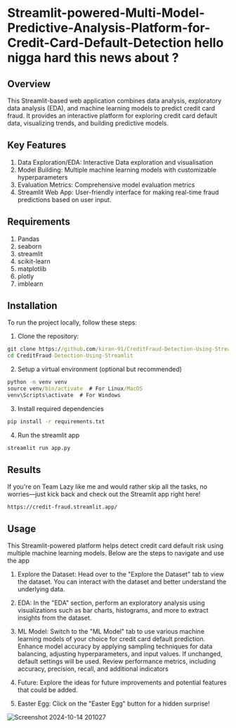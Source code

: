 # Streamlit-powered-Multi-Model-Predictive-Analysis-Platform-for-Credit-Card-Default-Detection hello nigga hard this news about ?

## Overview
This Streamlit-based web application combines data analysis, exploratory data analysis (EDA), and machine learning models to predict credit card fraud. It provides an interactive platform for exploring credit card default data, visualizing trends, and building predictive models.

## Key Features
1. Data Exploration/EDA: Interactive Data exploration and visualisation
2. Model Building: Multiple machine learning models with customizable hyperparameters
3. Evaluation Metrics: Comprehensive model evaluation metrics
4. Streamlit Web App: User-friendly interface for making real-time fraud predictions based on user input.

## Requirements
1. Pandas
2. seaborn
3. streamlit
4. scikit-learn
5. matplotlib
6. plotly
7. imblearn

## Installation
To run the project locally, follow these steps:

1. Clone the repository:

```cmd
git clone https://github.com/kiran-91/CreditFraud-Detection-Using-Streamlit.git
cd CreditFraud-Detection-Using-Streamlit
```

2. Setup a virtual environment (optional but recommended)
```cmd
python -m venv venv
source venv/bin/activate  # For Linux/MacOS
venv\Scripts\activate  # For Windows
```

3. Install required dependencies
```cmd
pip install -r requirements.txt
```

4. Run the streamlit app
```cmd
streamlit run app.py
```

## Results 
If you're on Team Lazy like me and would rather skip all the tasks, no worries—just kick back and check out the Streamlit app right here!
```
https://credit-fraud.streamlit.app/
```
## Usage 
This Streamlit-powered platform helps detect credit card default risk using multiple machine learning models. Below are the steps to navigate and use the app

1. Explore the Dataset:
Head over to the "Explore the Dataset" tab to view the dataset. You can interact with the dataset and better understand the underlying data.

2. EDA:
In the "EDA" section, perform an exploratory analysis using visualizations such as bar charts, histograms, and more to extract insights from the dataset.

3. ML Model:
Switch to the "ML Model" tab to use various machine learning models of your choice for credit card default prediction.
Enhance model accuracy by applying sampling techniques for data balancing, adjusting hyperparameters, and input values. If unchanged, default settings will be used. Review performance metrics, including accuracy, precision, recall, and additional indicators

4. Future:
Explore the ideas for future improvements and potential features that could be added.

5. Easter Egg:
Click on the "Easter Egg" button for a hidden surprise!

![Screenshot 2024-10-14 201027](https://github.com/user-attachments/assets/15a694b9-1892-4482-ac54-05069304dd37)


